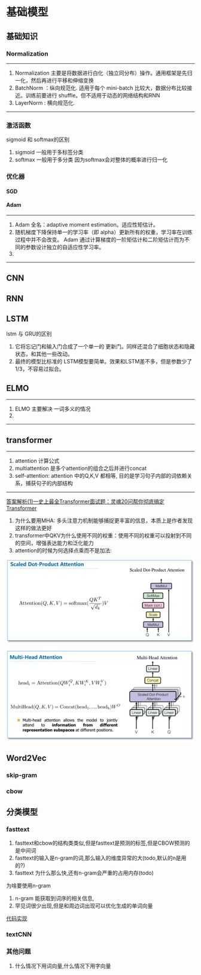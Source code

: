 # 基础模型

## 基础知识

### Normalization

-------

1. Normalization 主要是将数据进行白化（独立同分布）操作。通用框架是先归一化，然后再进行平移和伸缩变换
1. BatchNorm ：纵向规范化. 适用于每个 mini-batch 比较大，数据分布比较接近。训练前要进行 shuffle。但不适用于动态的网络结构和RNN
1. LayerNorm : 横向规范化.

-------

### 激活函数

sigmoid 和 softmax的区别

1. sigmoid 一般用于多标签分类
1. softmax 一般用于多分类 因为softmax会对整体的概率进行归一化

### 优化器

#### SGD

#### Adam

-----

1. Adam 全名：adaptive moment estimation。适应性矩估计。
1. 随机梯度下降保持单一的学习率（即 alpha）更新所有的权重，学习率在训练过程中并不会改变。 Adam 通过计算梯度的一阶矩估计和二阶矩估计而为不同的参数设计独立的自适应性学习率。
1.

-----

## CNN

## RNN

## LSTM

lstm 与 GRU的区别

1. 它将忘记门和输入门合成了一个单一的 更新门。同样还混合了细胞状态和隐藏状态，和其他一些改动。
1. 最终的模型比标准的 LSTM模型要简单。效果和LSTM差不多，但是参数少了1/3，不容易过拟合。

## ELMO

----

1. ELMO 主要解决 一词多义的情况
1.

----

## transformer

----

1. attention 计算公式
1. multiattention 是多个attention的组合之后并进行concat
1. self-attention: attention 中的Q,K,V 都相等, 目的是学习句子内部的词依赖关系，捕获句子的内部结构

-----
[答案解析(1)—史上最全Transformer面试题：灵魂20问帮你彻底搞定Transformer](https://mp.weixin.qq.com/s?__biz=MzIyNTY1MDUwNQ==&mid=2247483703&idx=1&sn=29b8058e8e1427e442e8610a95c157af&chksm=e87d3311df0aba0714742f1a4b0f5b37495f9b1f55f2223fd8f2e56b19f966a0c643f0c973aa&scene=178&cur_album_id=1390927898143735808#rd)

1. 为什么要用MHA: 多头注意力机制能够捕捉更丰富的信息，本质上是作者发现这样的做法更好
1. transformer中QKV为什么使用不同的权重：使用不同的权重可以投射到不同的空间，增强表达能力和泛化能力
1. attention的时候为何选择点乘而不是加法:

![attention](../img/attention.png)

![multiattention](../img/multi_attention.png)

## Word2Vec

### skip-gram

### cbow

## 分类模型

### fasttext

1. fasttext和cbow的结构类类似,但是fasttext是预测的标签,但是CBOW预测的是中间词
1. fasttext的输入是n-gram的词,那么输入的维度异常的大(todo,默认的n是用的?)
1. fasttext 为什么那么快,还有n-gram会严重的占用内存(todo)

为啥要使用n-gram

1. n-gram 能获取到词序的相关信息,
1. 罕见词很少出现,但是和周边词出现可以优化生成的单词向量

[代码实现](../learn_torch/classification/fastext.py)

### textCNN

###                          

### 其他问题

1. 什么情况下用词向量,什么情况下用字向量
